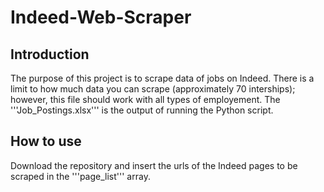# Indeed-Web-Scraper
## Introduction
The purpose of this project is to scrape data of jobs on Indeed. There is a limit to how much data you can scrape (approximately 70 interships); however, this file should work with all types of employement. The '''Job_Postings.xlsx''' is the output of running the Python script.

## How to use
Download the repository and insert the urls of the Indeed pages to be scraped in the '''page_list''' array.
